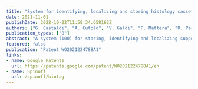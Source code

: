 ```yaml
---
title: "System for identifying, localizing and storing histology cassettes and slides"
date: 2021-11-01
publishDate: 2022-10-22T11:58:34.658162Z
authors: ["G. Castaldi", "A. Cutolo", "V. Galdi", "P. Mattera", "R. Parente", "A. Cusano", "D. Rosiello", "A. Armenante", "F. Rosiello", "A. Di Minno"]
publication_types: ["8"]
abstract: "A system (100) for storing, identifying and localizing supports (20, 21) for tissue samples embedded in paraffin, comprising - a plurality of supports (20, 21), wherein each one is provided with a respective RFID tag (201), said supports (20, 21) being each a histology cassette (20) configured to contain a tissue sample embedded in paraffin, or a slide (21); - a plurality of trays (1), wherein each tray (1) is provided with a respective RFID tag (101), and is configured to contain a plurality of said supports (20, 21), each tray (1) being provided with a plurality of seats (11), each seat (11) being configured to receive a respective support (20, 21) and each support (20, 21) being adapted to be arranged at a respective seat (11); - at least one component (3) provided with a plurality of RFID antennas (10, 31), said plurality of RFID antennas (10, 31) comprising an RFID antenna (10) for reading the RFID tag (101) of a tray (1) of said plurality of trays, and RFID antennas (31) for reading the RFID tags (201) of the supports (20, 21); - at least one RFID interrogator (4); - one or more demultiplexers (5), by means of which the RFID interrogator (4) may be connected to each RFID antenna (10, 31 ) of said plurality of RFID antennas (10, 31), said one or more demultiplexers (5) being configured to sequentially activate a unique signal transmission line for each RFID antenna (10, 31) of said plurality of RFID antennas (10, 31); - an electronic control unit (6), configured to synchronize said one or more demultiplexers (5) and said at least one RFID interrogator (4) with one another, to sequentially read the RFID tags (210) of the supports (20, 21) and the RFID tag (101) of a tray (1) of said plurality of trays by means of one RFID antenna (10, 31) at a time, of said plurality of RFID antennas (10, 31)."
featured: false
publication: "Patent WO2021224788A1"
links:
- name: Google Patents
  url: https://patents.google.com/patent/WO2021224788A1/en
- name: Spinoff
  url: /spinoff/biotag
---
```

